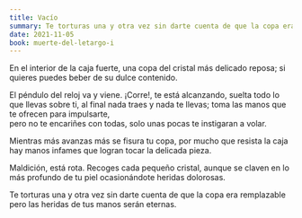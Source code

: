 ```yaml
---
title: Vacío
summary: Te torturas una y otra vez sin darte cuenta de que la copa era remplazable pero las  heridas de tus manos serán eternas.
date: 2021-11-05
book: muerte-del-letargo-i
---
```


En el interior de la caja fuerte, 
una copa del  cristal más delicado reposa; 
si quieres puedes beber de su dulce 
contenido.

El péndulo del reloj va y viene. ¡Corre!, 
te está alcanzando, suelta todo 
lo que llevas sobre ti, 
al final nada traes y nada te llevas; 
toma las manos que te ofrecen para impulsarte,  
pero no te encariñes con todas, 
solo unas pocas te instigaran a volar.

Mientras más avanzas más se fisura tu copa, 
por mucho que resista la caja hay manos 
infames que logran tocar la delicada pieza.

Maldición, está rota. 
Recoges cada pequeño cristal, 
aunque se claven en lo más profundo de tu piel 
ocasionándote heridas dolorosas. 

Te torturas una y otra vez sin darte 
cuenta de que la copa era remplazable 
pero las  heridas de tus manos serán eternas.

